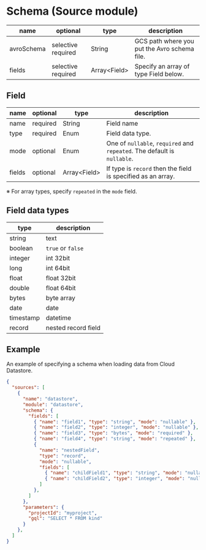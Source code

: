 # Schema (Source module)

| name | optional | type | description |
| --- | --- | --- | --- |
| avroSchema | selective required | String | GCS path where you put the Avro schema file. |
| fields |  selective required | Array<Field\> | Specify an array of type Field below. |


## Field

| name | optional | type | description |
| --- | --- | --- | --- |
| name | required | String | Field name |
| type | required | Enum | Field data type. |
| mode | optional | Enum | One of `nullable`, `required` and `repeated`. The default is `nullable`. |
| fields | optional | Array<Field\> | If type is `record` then the field is specified as an array. |

※ For array types, specify `repeated` in the `mode` field.

## Field data types

| type | description |
| --- | --- |
| string | text |
| boolean | `true` or `false` |
| integer | int 32bit |
| long | int 64bit |
| float | float 32bit |
| double | float 64bit |
| bytes | byte array |
| date | date |
| timestamp | datetime |
| record | nested record field |


## Example

An example of specifying a schema when loading data from Cloud Datastore.

```json
{
  "sources": [
    {
      "name": "datastore",
      "module": "datastore",
      "schema": {
        "fields": [
          { "name": "field1", "type": "string", "mode": "nullable" },
          { "name": "field2", "type": "integer", "mode": "nullable" },
          { "name": "field3", "type": "bytes", "mode": "required" },
          { "name": "field4", "type": "string", "mode": "repeated" },
          {
            "name": "nestedField",
            "type": "record",
            "mode": "nullable",
            "fields": [
              { "name": "childField1", "type": "string", "mode": "nullable" },
              { "name": "childField2", "type": "integer", "mode": "nullable" }
            ]
          },
        ]
      },
      "parameters": {
        "projectId": "myproject",
        "gql": "SELECT * FROM kind"
      }
    },
  ]
}
```